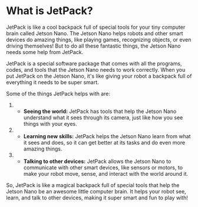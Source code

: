 # What is JetPack? 

JetPack is like a cool backpack full of special tools for your tiny computer brain called Jetson Nano. The Jetson Nano helps robots and other smart devices do amazing things, like playing games, recognizing objects, or even driving themselves! But to do all these fantastic things, the Jetson Nano needs some help from JetPack.

JetPack is a special software package that comes with all the programs, codes, and tools that the Jetson Nano needs to work correctly. When you put JetPack on the Jetson Nano, it's like giving your robot a backpack full of everything it needs to be super smart.

Some of the things JetPack helps with are:

1. - **Seeing the world:** JetPack has tools that help the Jetson Nano understand what it sees through its camera, just like how you see things with your eyes.

2. - **Learning new skills:** JetPack helps the Jetson Nano learn from what it sees and does, so it can get better at its tasks and do even more amazing things.

3. - **Talking to other devices:** JetPack allows the Jetson Nano to communicate with other smart devices, like sensors or motors, to make your robot move, sense, and interact with the world around it.

So, JetPack is like a magical backpack full of special tools that help the Jetson Nano be an awesome little computer brain. It helps your robot see, learn, and talk to other devices, making it super smart and fun to play with!


